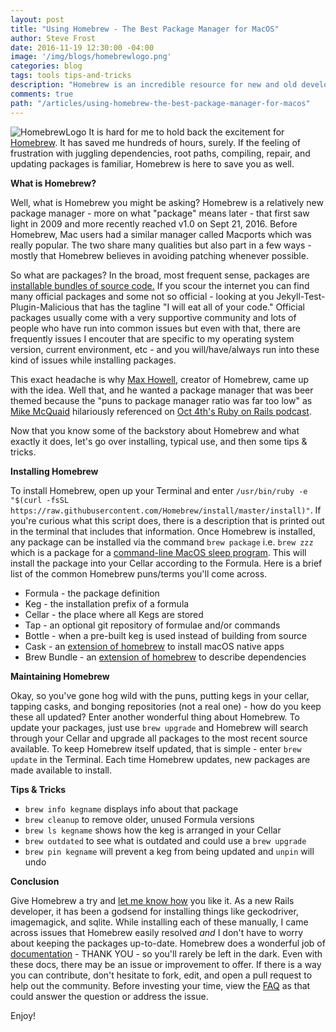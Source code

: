 ```yaml
---
layout: post
title: "Using Homebrew - The Best Package Manager for MacOS"
author: Steve Frost
date: 2016-11-19 12:30:00 -04:00
image: '/img/blogs/homebrewlogo.png'
categories: blog
tags: tools tips-and-tricks
description: "Homebrew is an incredible resource for new and old developers alike. Homebrew saves you time by compiling code, managing package dependencies, and much more!"
comments: true
path: "/articles/using-homebrew-the-best-package-manager-for-macos"
---
```


![HomebrewLogo](/img/blogs/homebrewlogo.png)
It is hard for me to hold back the excitement for [Homebrew](http://brew.sh/). It has saved me hundreds of hours, surely. If the feeling of frustration with juggling dependencies, root paths, compiling, repair, and updating packages is familiar, Homebrew is here to save you as well.

**What is Homebrew?**

Well, what is Homebrew you might be asking? Homebrew is a relatively new package manager - more on what "package" means later - that first saw light in 2009 and more recently reached v1.0 on Sept 21, 2016. Before Homebrew, Mac users had a similar manager called Macports which was really popular. The two share many qualities but also part in a few ways - mostly that Homebrew believes in avoiding patching whenever possible.

So what are packages? In the broad, most frequent sense, packages are [installable bundles of source code.](https://computers.tutsplus.com/tutorials/homebrew-demystified-os-xs-ultimate-package-manager--mac-44884) If you scour the internet you can find many official packages and some not so official - looking at you Jekyll-Test-Plugin-Malicious that has the tagline "I will eat all of your code." Official packages usually come with a very supportive community and lots of people who have run into common issues but even with that, there are frequently issues I encouter that are specific to my operating system version, current environment, etc - and you will/have/always run into these kind of issues while installing packages.

This exact headache is why [Max Howell](https://twitter.com/mxcl), creator of Homebrew, came up with the idea. Well that, and he wanted a package manager that was beer themed because the "puns to package manager ratio was far too low" as [Mike McQuaid](https://twitter.com/MikeMcQuaid) hilariously referenced on [Oct 4th's Ruby on Rails podcast](http://5by5.tv/rubyonrails/221).

Now that you know some of the backstory about Homebrew and what exactly it does, let's go over installing, typical use, and then some tips & tricks.


**Installing Homebrew**

To install Homebrew, open up your Terminal and enter `/usr/bin/ruby -e "$(curl -fsSL https://raw.githubusercontent.com/Homebrew/install/master/install)"`. If you're curious what this script does, there is a description that is printed out in the terminal that includes that information. Once Homebrew is installed, any package can be installed via the command `brew package` i.e. `brew zzz` which is a package for a [command-line MacOS sleep program](https://github.com/Orc/Zzz). This will install the package into your Cellar according to the Formula. Here is a brief list of the common Homebrew puns/terms you'll come across.

* Formula - the package definition
* Keg - the installation prefix of a formula
* Cellar - the place where all Kegs are stored
* Tap - an optional git repository of formulae and/or commands
* Bottle - when a pre-built keg is used instead of building from source
* Cask - an [extension of homebrew](https://github.com/caskroom/homebrew-cask) to install macOS native apps
* Brew Bundle - an [extension of homebrew](https://github.com/Homebrew/homebrew-bundle) to describe dependencies

**Maintaining Homebrew**

Okay, so you've gone hog wild with the puns, putting kegs in your cellar, tapping casks, and bonging repositories (not a real one) - how do you keep these all updated? Enter another wonderful thing about Homebrew. To update your packages, just use `brew upgrade` and Homebrew will search through your Cellar and upgrade all packages to the most recent source available. To keep Homebrew itself updated, that is simple - enter `brew update` in the Terminal. Each time Homebrew updates, new packages are made available to install.

**Tips & Tricks**

* `brew info kegname` displays info about that package
* `brew cleanup` to remove older, unused Formula versions
* `brew ls kegname` shows how the keg is arranged in your Cellar
* `brew outdated` to see what is outdated and could use a `brew upgrade`
* `brew pin kegname` will prevent a keg from being updated and `unpin` will undo

**Conclusion**

Give Homebrew a try and [let me know how](https://twitter.com/SteveEff) you like it. As a new Rails developer, it has been a godsend for installing things like geckodriver, imagemagick, and sqlite. While installing each of these manually, I came across issues that Homebrew easily resolved *and* I don't have to worry about keeping the packages up-to-date. Homebrew does a wonderful job of [documentation](https://github.com/Homebrew/brew/tree/master/docs) - THANK YOU - so you'll rarely be left in the dark. Even with these docs, there may be an issue or improvement to offer. If there is a way you can contribute, don't hesitate to fork, edit, and open a pull request to help out the community. Before investing your time, view the [FAQ](https://github.com/Homebrew/brew/blob/master/docs/FAQ.md) as that could answer the question or address the issue.

Enjoy!
